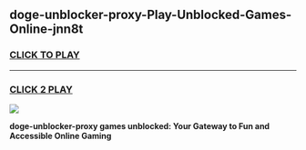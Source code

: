 
## doge-unblocker-proxy-Play-Unblocked-Games-Online-jnn8t
<h3>
<a href="https://premium76.site?title=doge-unblocker-proxy&ref=25A">CLICK TO PLAY</a></h3>
<hr>

<h3>
<a href="https://premium76.site?title=doge-unblocker-proxy&ref=25A">CLICK 2 PLAY</a>
  
</h3>

<a href="https://premium76.site?title=doge-unblocker-proxy&ref=25A"><img src="https://clearcache.store/games.png"></a>


**doge-unblocker-proxy games unblocked: Your Gateway to Fun and Accessible Online Gaming**
